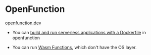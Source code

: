 # OpenFunction
[openfunction.dev](https://www.openfunction.dev)

- You can [build and run serverless applications with a Dockerfile](https://openfunction.dev/docs/concepts/serverless_apps/#build-and-run-a-serverless-application-with-a-dockerfile) in openfunction

- You can run [Wasm Functions](https://openfunction.dev/docs/concepts/wasm_functions/), which don't have the OS layer.

